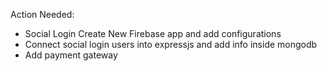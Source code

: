 Action Needed:

- Social Login Create New Firebase app and add configurations
- Connect social login users into expressjs and add info inside mongodb
- Add payment gateway
